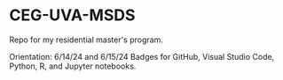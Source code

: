 # CEG-UVA-MSDS
Repo for my residential master's program.

Orientation: 6/14/24 and 6/15/24
Badges for GitHub, Visual Studio Code, Python, R, and Jupyter notebooks.